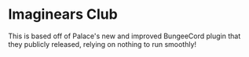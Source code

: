 # Imaginears Club
This is based off of Palace's new and improved BungeeCord plugin that they publicly released, relying on nothing to run smoothly!